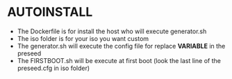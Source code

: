 # AUTOINSTALL
- The Dockerfile is for install the host who will execute generator.sh
- The iso folder is for your iso you want custom
- The generator.sh will execute the config file for replace __VARIABLE__ in the preseed
- The FIRSTBOOT.sh will be execute at first boot (look the last line of the preseed.cfg in iso folder)



